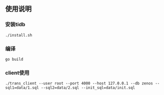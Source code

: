 ## 使用说明

### 安装tidb
```shell
./install.sh
```
### 编译
```
go build
```
### client使用
```shell
./trans_client --user root --port 4000 --host 127.0.0.1 --db zenos --sql1=data/1.sql --sql2=data/2.sql --init_sql=data/init.sql
```
